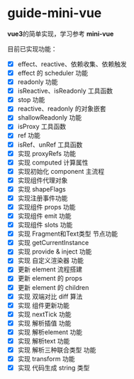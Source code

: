 **guide-mini-vue**
===
**vue3**的简单实现，学习参考 **mini-vue**

目前已实现功能：

+ [x] effect、reactive、依赖收集、依赖触发
+ [x] effect 的 scheduler 功能
+ [x] readonly 功能
+ [x] isReactive、isReadonly 工具函数
+ [x] stop 功能
+ [x] reactive、readonly 的对象嵌套
+ [x] shallowReadonly 功能
+ [x] isProxy 工具函数
+ [x] ref 功能
+ [x] isRef、unRef 工具函数
+ [x] 实现 proxyRefs 功能
+ [x] 实现 computed 计算属性
+ [x] 实现初始化 component 主流程
+ [x] 实现组件代理对象
+ [x] 实现 shapeFlags
+ [x] 实现注册事件功能
+ [x] 实现组件 props 功能
+ [x] 实现组件 emit 功能
+ [x] 实现组件 slots 功能
+ [x] 实现 Fragment和Text类型 节点功能
+ [x] 实现 getCurrentInstance
+ [x] 实现 provide & inject 功能
+ [x] 实现 自定义渲染器 功能
+ [x] 更新 element 流程搭建
+ [x] 更新 element 的 props 
+ [x] 更新 element 的 children
+ [x] 实现 双端对比 diff 算法 
+ [x] 实现 组件更新功能
+ [x] 实现 nextTick 功能
+ [x] 实现 解析插值 功能
+ [x] 实现 解析element 功能
+ [x] 实现 解析text 功能
+ [x] 实现 解析三种联合类型 功能
+ [x] 实现 transform 功能
+ [x] 实现 代码生成 string 类型
